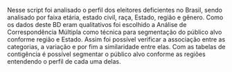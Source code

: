 Nesse script foi analisado o perfil dos eleitores deficientes no Brasil, sendo analisado por faixa etária, estado civil, raça, Estado, região e gênero.
Como os dados deste BD eram qualitativos foi escolhido a Análise de Correspondência Múltipla como técnica para segmentação do público alvo conforme região e Estado.
Assim foi possível verificar a associação entre as categorias, a variação  e por fim a similaridade entre elas.
Com as tabelas de contigência é possível segmentar o público alvo conforme as regiões entendendo o perfil de cada uma delas.
